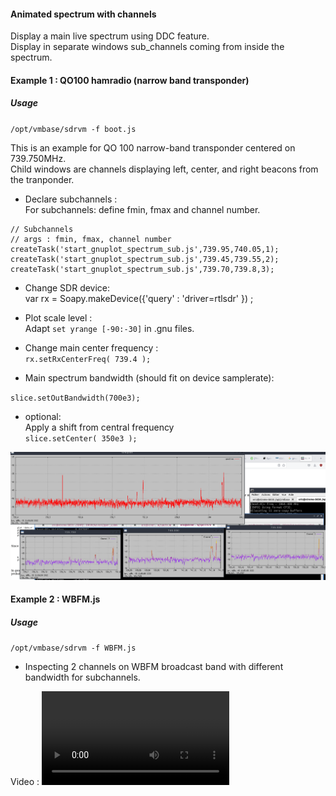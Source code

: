#### Animated spectrum with channels

Display a main live spectrum using DDC feature.  
Display in separate windows sub_channels coming from inside the spectrum.  




#### Example 1 :  QO100 hamradio (narrow band transponder)
 
##### Usage

`/opt/vmbase/sdrvm -f boot.js`
 

This is an example for QO 100 narrow-band transponder centered on 739.750MHz.  
Child windows are channels displaying left, center, and right beacons from the tranponder.  

* Declare subchannels :  
For subchannels: define fmin, fmax and channel number.  
```
// Subchannels
// args : fmin, fmax, channel number
createTask('start_gnuplot_spectrum_sub.js',739.95,740.05,1);
createTask('start_gnuplot_spectrum_sub.js',739.45,739.55,2);
createTask('start_gnuplot_spectrum_sub.js',739.70,739.8,3);

```

* Change SDR device:  
var rx = Soapy.makeDevice({'query' : 'driver=rtlsdr' }) ;

* Plot scale level :  
Adapt `set yrange [-90:-30]` in .gnu files.


* Change main center frequency :  
`rx.setRxCenterFreq( 739.4 );`  

* Main spectrum bandwidth (should fit on device samplerate):  

`slice.setOutBandwidth(700e3);`

* optional:  
Apply a shift from central frequency  
`slice.setCenter( 350e3 );`

![spectrum_multiplot.png](spectrum_multiplot.png)




#### Example 2 : WBFM.js 
  
##### Usage  
  
`/opt/vmbase/sdrvm -f WBFM.js`  

* Inspecting 2 channels on WBFM broadcast band with different bandwidth for subchannels.  


Video : ![spectrum_multiplot.mov](https://user-images.githubusercontent.com/26578895/205738894-83a42285-fcdc-4188-85df-fc66980a7a5f.mov)


